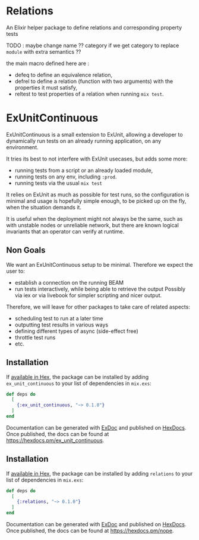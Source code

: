 # Relations

An Elixir helper package to define relations and corresponding property tests

TODO : maybe change name ?? category if we get category to replace `module` with extra semantics ??

the main macro defined here are :
- defeq to define an equivalence relation,
- defrel to define a relation (function with two arguments) with the properties it must satisfy,
- reltest to test properties of a relation when running `mix test`. 

# ExUnitContinuous

ExUnitContinuous is a small extension to ExUnit, allowing a developer to
dynamically run tests on an already running application, on any environment.

It tries its best to not interfere with ExUnit usecases, but adds some more:
- running tests from a script or an already loaded module,
- running tests on any env, including `:prod`.
- running tests via the usual `mix test`

It relies on ExUnit as much as possible 
for test runs, so the configuration is minimal and usage is hopefully 
simple enough, to be picked up on the fly, when the situation demands it.

It is useful when the deployment might not always be the same, 
such as with unstable nodes or unreliable network, 
but there are known logical invariants that an operator can verify at runtime.

## Non Goals

We want an ExUnitContinuous setup to be minimal. Therefore we expect the user to:
- establish a connection on the running BEAM
- run tests interactively, while being able to retrieve the output
Possibly via iex or via livebook for simpler scripting and nicer output.

Therefore, we will leave for other packages to take care of related aspects:
- scheduling test to run at a later time
- outputting test results in various ways
- defining different types of async (side-effect free)
- throttle test runs
- etc.


## Installation

If [available in Hex](https://hex.pm/docs/publish), the package can be installed
by adding `ex_unit_continuous` to your list of dependencies in `mix.exs`:

```elixir
def deps do
  [
    {:ex_unit_continuous, "~> 0.1.0"}
  ]
end
```

Documentation can be generated with [ExDoc](https://github.com/elixir-lang/ex_doc)
and published on [HexDocs](https://hexdocs.pm). Once published, the docs can
be found at <https://hexdocs.pm/ex_unit_continuous>.




## Installation

If [available in Hex](https://hex.pm/docs/publish), the package can be installed
by adding `relations` to your list of dependencies in `mix.exs`:

```elixir
def deps do
  [
    {:relations, "~> 0.1.0"}
  ]
end
```

Documentation can be generated with [ExDoc](https://github.com/elixir-lang/ex_doc)
and published on [HexDocs](https://hexdocs.pm). Once published, the docs can
be found at <https://hexdocs.pm/nope>.

